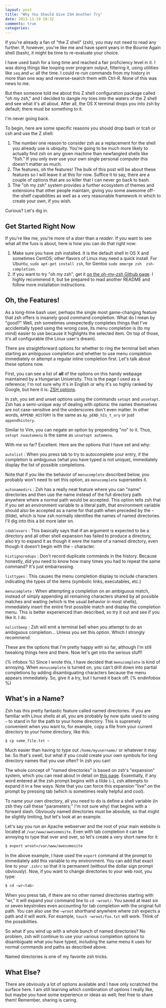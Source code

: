 ```yaml
---
layout: post
title: "Why You Should Give ZSH Another Try"
date: 2013-11-19 18:32
comments: true
categories:
---
```


If you're already a fan of "the Z shell" (zsh), you may not need to read any 
further. If, however, you're like me and have spent years in the Bourne Again 
shell (bash), it might be time to re-evaluate your choice.

I have used bash for a long time and reached a fair proficiency level in it. 
I was doing things like looping over program output, filtering it, using 
utilities like `seq` and `wc` all the time. I could re-run commands from my 
history in more than one way and reverse-search them with Ctrl-R. None of this 
was news to me.

But then someone told me about this Z shell configuration package called "oh 
my zsh," and I decided to dangle my toes into the waters of the Z shell and 
see what it's all about. After all, the OS X terminal drops you into zsh by 
default; there must be something to it.

I'm never going back.<!--more-->

To begin, here are some specific reasons you should drop bash or tcsh or csh 
and use the Z shell:

1.  The number one reason to consider zsh as a replacement for the shell you
    already use is ubiquity. You're going to be much more likely to actually
    find zsh on any given machine than newfangled shells like "fish." If you
    only ever use your own single personal computer this doesn't matter as
    much.
2.  The features, oh the features! The bulk of this post will be about these
    features so I will leave it at this for now. Suffice it to say, there are
    a couple of options that are so killer that I can never go back to bash.
3.  The "oh my zsh" system provides a further ecosystem of themes and
    extensions that other people maintain, giving you some awesome
    off-the-shelf capabilities as well as a very reasonable framework in which
    to create your own, if you wish.

Curious? Let's dig in.

## Get Started Right Now

If you're like me, you're more of a *doer* than a *reader*. If you want to see
what all the fuss is about, here is how you can do that right now:

1.  Make sure you have zsh installed. It is the default shell in OS X and
    sometimes CentOS; other flavors of Linux may need a quick install. For 
    Ubuntu, `sudo apt-get install zsh`, for Gentoo `sudo emerge zsh 
    zsh-completion`.
2.  If you want to try "oh my zsh", get it [on the oh-my-zsh Github page][1].
    I highly recommend it, but be prepared to read another README and follow
    more installation instructions.

[1]: https://github.com/robbyrussell/oh-my-zsh

## Oh, the Features!

As a long-time bash user, perhaps the single most game-changing feature that 
zsh offers is insanely good command completion. What do I mean by "good?" 
Well, zsh sometimes unexpectedly completes things that I've accidentally typed 
using the wrong case, its menu completion is (to my mind) easier to use 
because it highlights the selected item. On top of those, it's all 
configurable (the Linux user's dream).

There are straightforward options for whether to ring the terminal bell when 
starting an ambiguous completion and whether to use menu completion 
immediately or attempt a regular inline completion first. Let's talk about 
these options now.

First, you can see a list of **all** of the options on this handy webpage 
maintained by a Hungarian University. This is the page I used as a reference; 
I'm not sure why it's in English or why it's so highly ranked by Google, but 
here it is: [ZSH options](http://www.cs.elte.hu/zsh-manual/zsh_16.html).

In zsh, you set and unset options using the commands `setopt` and `unsetopt`. 
Zsh has a semi-unique way of dealing with options: the names themselves are 
not case-sensitive and the underscores don't even matter. In other words, 
`APPEND_HISTORY` is the same as `Ap_pEND_hIs_t_ory` or just `appendhistory`.

Similar to Vim, you can negate an option by prepending "no" to it. Thus, 
`setopt noautomenu` is the same as `unsetopt automenu`.

With me so far? Excellent. Here are the options that I have set and why:

`autolist`
: When you press tab to try to autocomplete your entry, if the completion 
  is ambiguous (what you have typed is not unique), immediately display the 
  list of possible completions.

  Note that if you like the behavior of `menucomplete` described below, you 
  probably won't need to set this option, as `menucomplete` supersedes it.

`autonamedirs`
: Zsh has a really neat feature where you can "name" directories and then use 
  the name instead of the full directory path anywhere where a normal path 
  would be accepted. This option tells zsh that if you set an environment 
  variable to a literal path, that environment variable should also be 
  accepted as a name for that path when preceded by the `~` (tilde), which is 
  how zsh normally identifies the names of named directories. I'll dig into 
  this a bit more later on.

`cdablevars`
: This basically says that if an argument is expected to be a directory and 
  all other shell expansion has failed to produce a directory, also try to 
  expand it as though it were the name of a named directory, even though it 
  doesn't begin with the `~` character.

`histignoredups`
: Don't record duplicate commands in the history. Because honestly, did you 
  need to know how many times you had to repeat the same command? It's just 
  embarrassing.

`listtypes`
: This causes the menu completion display to include characters indicating the 
  types of the items (symbolic links, executables, etc.)

`menucomplete`
: When attempting a completion on an ambiguous match, instead of simply 
  appending all remaining characters shared by all possible matches and 
  waiting (which is the usual behavior in most shells), immediately insert the 
  entire first possible match and display the completion menu. This is better 
  experienced than described, so try it out and see if you like it. I do.

`nolistbeep`
: Zsh will emit a terminal bell when you attempt to do an ambiguous 
  completion... Unless you set this option. Which I strongly recommend.

These are the options that I'm pretty happy with so far, although I'm still 
tweaking things here and there. Now let's get into the serious stuff!

{% infobox %}
Since I wrote this, I have decided that `menucomplete` is kind of annoying. 
When `menucomplete` is turned on, you can't drill down into partial 
completions by adding disambiguating characters because the menu appears 
immediately. So, give it a try, but I turned it back off.
{% endinfobox %}

## What's in a Name?

Zsh has this pretty fantastic feature called named directories. If you are 
familiar with Linux shells at all, you are probably by now quite used to using 
`~` to stand in for the path to your home directory. This is supremely 
convenient when you want to, for example, copy a file from your current 
directory to your home directory, like this:

``` sh
$ cp some_file.txt ~
```

Much easier than having to type out `/home/myusername/` or whatever it may be. 
So that's swell, but what if you could create your own symbols for long 
directory names that you use often? In zsh you can!

The whole concept of "named directories" is based on zsh's "expansion" system, 
which you can read about in detail on [this page][2]. Essentially, if any word 
entered at the zsh prompt begins with a tilde (`~`), zsh attempts to expand it 
in a few ways. Note that you can force this expansion "live" on the prompt by 
pressing tab (which is sometimes really helpful and cool).

To name your own directory, all you need to do is define a shell variable (in 
zsh they call these "parameters;" I'm not sure why) that begins with a forward 
slash. Obviously named directories must be absolute, so that might be slightly 
limiting, but let's look at an example.

Let's say you run an Apache webserver and the root of your main website is 
located at `/var/www/awesomesite`. Even with tab completion it can be annoying 
to type that over and over, so let's create a very short name for it:

``` sh
$ export wroot=/var/www/awesomesite
```

In the above example, I have used the `export` command at the prompt to 
immediately add this variable to my environment. You can add that exact line 
to your `.zshrc` so that it is permanent (without the dollar sign prompt 
obviously). Now, if you want to change directories to your web root, you type:

``` sh
$ cd ~wr<tab>
```

When you press tab, if there are no other named directories starting with 
"wr," it will expand your command line to `cd ~wroot/`. You saved at least six 
or seven keystrokes even accounting for tab completion with the original full 
path. You can also use the `~wroot` shorthand anywhere where zsh expects a 
path and it will work. For example, `touch ~wroot/foo.txt` will work. Think of 
the possibilities.

So what if you wind up with a whole bunch of named directories? No problem, 
zsh will continue to use your various completion options to disambiguate what 
you have typed, including the same menu it uses for normal commands and paths 
as described above.

Named directories is one of my favorite zsh tricks.

## What Else?

There are obviously a lot of options available and I have only scratched the 
surface here. I am still learning which combination of options I really like, 
but maybe you have some experience or ideas as well; feel free to share them! 
Remember, sharing is caring.

[2]: http://www.cs.elte.hu/zsh-manual/zsh_6.html
